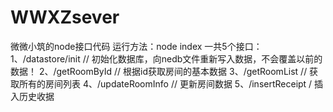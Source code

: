 # WWXZsever
微微小筑的node接口代码
运行方法：node index
一共5个接口：
1、/datastore/init // 初始化数据库，向nedb文件重新写入数据，不会覆盖以前的数据！
2、/getRoomById // 根据id获取房间的基本数据
3、/getRoomList // 获取所有的房间列表
4、/updateRoomInfo // 更新房间数据
5、/insertReceipt / 插入历史收据
